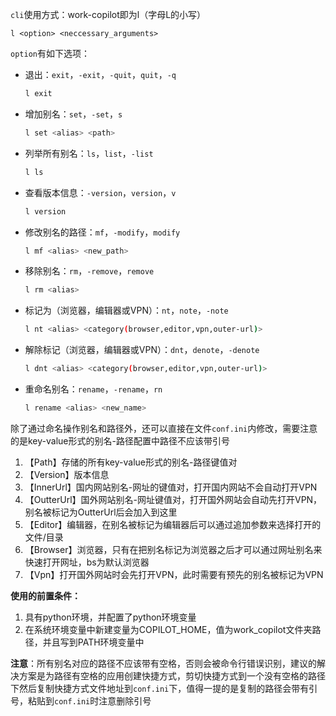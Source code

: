 `cli`使用方式：work-copilot即为l（字母L的小写）

~~~lcmd
l <option> <neccessary_arguments>
~~~

`option`有如下选项：

- 退出：`exit`，`-exit`，`-quit`，`quit`，`-q`

  ~~~bash
  l exit
  ~~~

- 增加别名：`set`，`-set`，`s`

  ~~~bash
  l set <alias> <path>
  ~~~

- 列举所有别名：`ls`，`list`，`-list`

  ~~~bash
  l ls
  ~~~

- 查看版本信息：`-version`，`version`，`v`

  ~~~bash
  l version
  ~~~

- 修改别名的路径：`mf`，`-modify`，`modify`

  ~~~bash
  l mf <alias> <new_path>
  ~~~

- 移除别名：`rm`，`-remove`，`remove`

  ~~~bash
  l rm <alias>
  ~~~

- 标记为（浏览器，编辑器或VPN）：`nt`，`note`，`-note`

  ~~~bash
  l nt <alias> <category(browser,editor,vpn,outer-url)>
  ~~~

- 解除标记（浏览器，编辑器或VPN）：`dnt`，`denote`，`-denote`

  ~~~bash
  l dnt <alias> <category(browser,editor,vpn,outer-url)>
  ~~~

- 重命名别名：`rename`，`-rename`，`rn`

  ~~~bash
  l rename <alias> <new_name>
  ~~~

除了通过命名操作别名和路径外，还可以直接在文件`conf.ini`内修改，需要注意的是key-value形式的别名-路径配置中路径不应该带引号

1. 【Path】存储的所有key-value形式的别名-路径键值对
2. 【Version】版本信息
3. 【InnerUrl】国内网站别名-网址的键值对，打开国内网站不会自动打开VPN
4. 【OutterUrl】国外网站别名-网址键值对，打开国外网站会自动先打开VPN，别名被标记为OutterUrl后会加入到这里
5. 【Editor】编辑器，在别名被标记为编辑器后可以通过追加参数来选择打开的文件/目录
6. 【Browser】浏览器，只有在把别名标记为浏览器之后才可以通过网址别名来快速打开网址，bs为默认浏览器
7. 【Vpn】打开国外网站时会先打开VPN，此时需要有预先的别名被标记为VPN

**使用的前置条件：**

1. 具有python环境，并配置了python环境变量
2. 在系统环境变量中新建变量为COPILOT_HOME，值为work_copilot文件夹路径，并且写到PATH环境变量中



**注意**：所有别名对应的路径不应该带有空格，否则会被命令行错误识别，建议的解决方案是为路径有空格的应用创建快捷方式，剪切快捷方式到一个没有空格的路径下然后复制快捷方式文件地址到`conf.ini`下，值得一提的是复制的路径会带有引号，粘贴到`conf.ini`时注意删除引号





